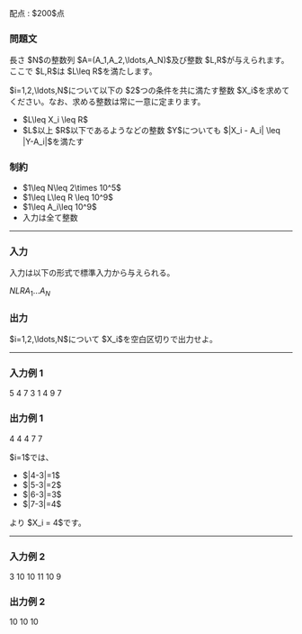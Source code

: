 
<div>

<span>

<span>

<p>
配点 : $200$点
</p>

<div>

<section>

### **問題文**

<p>
長さ $N$の整数列 $A=(A_1,A_2,\ldots,A_N)$及び整数 $L,R$が与えられます。ここで $L,R$は $L\leq R$を満たします。
</p>

<p>
$i=1,2,\ldots,N$について以下の $2$つの条件を共に満たす整数 $X_i$を求めてください。なお、求める整数は常に一意に定まります。
</p>

<ul>

<li>
$L\leq X_i \leq R$
</li>

<li>
$L$以上 $R$以下であるようなどの整数 $Y$についても $|X_i - A_i| \leq |Y-A_i|$を満たす
</li>

</ul>

</section>

</div>

<div>

<section>

### **制約**

<ul>

<li>
$1\leq N\leq 2\times 10^5$
</li>

<li>
$1\leq L\leq R \leq 10^9$
</li>

<li>
$1\leq A_i\leq 10^9$
</li>

<li>
入力は全て整数
</li>

</ul>

</section>

</div>

---

<div>

<div>

<section>

### **入力**

<p>
入力は以下の形式で標準入力から与えられる。
</p>

<div>

$N$$L$$R$$A_1$$\ldots$$A_N$
</div>

</section>

</div>

<div>

<section>

### **出力**

<p>
$i=1,2,\ldots,N$について $X_i$を空白区切りで出力せよ。
</p>

</section>

</div>

</div>

---

<div>

<section>

### **入力例 1**

<div>

5 4 7
3 1 4 9 7

</div>

</section>

</div>

<div>

<section>

### **出力例 1**

<div>

4 4 4 7 7

</div>

<p>
$i=1$では、
</p>

<ul>

<li>
$|4-3|=1$
</li>

<li>
$|5-3|=2$
</li>

<li>
$|6-3|=3$
</li>

<li>
$|7-3|=4$
</li>

</ul>

<p>
より $X_i = 4$です。
</p>

</section>

</div>

---

<div>

<section>

### **入力例 2**

<div>

3 10 10
11 10 9

</div>

</section>

</div>

<div>

<section>

### **出力例 2**

<div>

10 10 10

</div>

</section>

</div>

</span>

</span>

</div>
